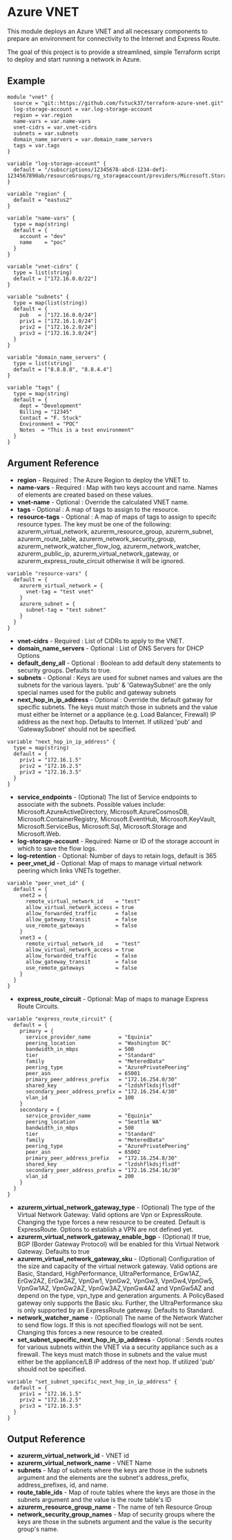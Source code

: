 Azure VNET
=============

This module deploys an Azure VNET and all necessary components to prepare an environment for connectivity to the Internet and Express Route.

The goal of this project is to provide a streamlined, simple Terraform script to deploy and start running a network in Azure.


Example
------------
```
module "vnet" {
  source = "git::https://github.com/fstuck37/terraform-azure-vnet.git"
  log-storage-account = var.log-storage-account
  region = var.region
  name-vars = var.name-vars
  vnet-cidrs = var.vnet-cidrs
  subnets = var.subnets  
  domain_name_servers = var.domain_name_servers
  tags = var.tags
}

variable "log-storage-account" {
  default = "/subscriptions/12345678-abcd-1234-def1-1234567890ab/resourceGroups/rg_storageaccount/providers/Microsoft.Storage/storageAccounts/logsexample"
}

variable "region" {
  default = "eastus2"
}

variable "name-vars" {
  type = map(string)
  default = {
    account = "dev"
    name    = "poc"
  }
}

variable "vnet-cidrs" {
  type = list(string)
  default = ["172.16.0.0/22"]
}

variable "subnets" {
  type = map(list(string))
  default = {
    pub   = ["172.16.0.0/24"]
    priv1 = ["172.16.1.0/24"]
    priv2 = ["172.16.2.0/24"]
    priv3 = ["172.16.3.0/24"]
  }
}

variable "domain_name_servers" {
  type = list(string)
  default = ["8.8.8.8", "8.8.4.4"]
}

variable "tags" {
  type = map(string)
  default = {
    dept = "Development"
    Billing = "12345"
    Contact = "F. Stuck"
    Environment = "POC"
    Notes  = "This is a test environment"
  }
}
```

Argument Reference
------------
   * **region** - Required : The Azure Region to deploy the VNET to.
   * **name-vars** - Required : Map with two keys account and name. Names of elements are created based on these values.
   * **vnet-name** - Optional : Override the calculated VNET name.
   * **tags** - Optional : A map of tags to assign to the resource.
   * **resource-tags** - Optional : A map of maps of tags to assign to specifc resource types.  The key must be one of the following: azurerm_virtual_network, azurerm_resource_group, azurerm_subnet, azurerm_route_table, azurerm_network_security_group, azurerm_network_watcher_flow_log, azurerm_network_watcher, azurerm_public_ip, azurerm_virtual_network_gateway, or azurerm_express_route_circuit otherwise it will be ignored.
   ```
   variable "resource-vars" {
     default = {
       azurerm_virtual_network = {
         vnet-tag = "test vnet"
       }
       azurerm_subnet = {
         subnet-tag = "test subnet"
       }
     }
   }
   ```
   * **vnet-cidrs** - Required : List of CIDRs to apply to the VNET.
   * **domain_name_servers** - Optional : List of DNS Servers for DHCP Options
   * **default_deny_all** - Optional : Boolean to add default deny statements to security groups. Defaults to true.
   * **subnets** - Optional : Keys are used for subnet names and values are the subnets for the various layers. 'pub' & 'GatewaySubnet' are the only special names used for the public and gateway subnets
   * **next_hop_in_ip_address** - Optional : Override the default gatway for specific subnets. The keys must match those in subnets and the value must either be Internet or a appliance (e.g. Load Balancer, Firewall) IP address as the next hop. Defaults to Internet. If utilized 'pub' and 'GatewaySubnet' should not be specified.
   ```
   variable "next_hop_in_ip_address" {
     type = map(string)
     default = {
       priv1 = "172.16.1.5"
       priv2 = "172.16.2.5"
       priv3 = "172.16.3.5"
     }
   }
   ```
   * **service_endpoints** - (Optional) The list of Service endpoints to associate with the subnets. Possible values include: Microsoft.AzureActiveDirectory, Microsoft.AzureCosmosDB, Microsoft.ContainerRegistry, Microsoft.EventHub, Microsoft.KeyVault, Microsoft.ServiceBus, Microsoft.Sql, Microsoft.Storage and Microsoft.Web.
   * **log-storage-account** - Required: Name or ID of the storage account in which to save the flow logs.
   * **log-retention** - Optional: Number of days to retain logs, default is 365
   * **peer_vnet_id** - Optional: Map of maps to manage virtual network peering which links VNETs together.
   ```
   variable "peer_vnet_id" {
     default = {
       vnet2 = {
         remote_virtual_network_id    = "test"
         allow_virtual_network_access = true
         allow_forwarded_traffic      = false
         allow_gateway_transit        = false
         use_remote_gateways          = false
       }
       vnet3 = {
         remote_virtual_network_id    = "test"
         allow_virtual_network_access = true
         allow_forwarded_traffic      = false
         allow_gateway_transit        = false
         use_remote_gateways          = false
       }
     }
   }
   ```
   * **express_route_circuit** - Optional: Map of maps to manage Express Route Circuits.
   ```
   variable "express_route_circuit" {
     default = {
       primary = {
         service_provider_name         = "Equinix"
         peering_location              = "Washington DC"
         bandwidth_in_mbps             = 500
         tier                          = "Standard"
         family                        = "MeteredData"
         peering_type                  = "AzurePrivatePeering" 
         peer_asn                      = 65001
         primary_peer_address_prefix   = "172.16.254.0/30"
         shared_key                    = "lzdshflkdsjflsdf"
         secondary_peer_address_prefix = "172.16.254.4/30"
         vlan_id                       = 100
       }
       secondary = {
         service_provider_name         = "Equinix"
         peering_location              = "Seattle WA"
         bandwidth_in_mbps             = 500
         tier                          = "Standard"
         family                        = "MeteredData"
         peering_type                  = "AzurePrivatePeering" 
         peer_asn                      = 65002
         primary_peer_address_prefix   = "172.16.254.8/30"
         shared_key                    = "lzdshflkdsjflsdf"
         secondary_peer_address_prefix = "172.16.254.16/30"
         vlan_id                       = 200
       }
     }
   }
   ```
   * **azurerm_virtual_network_gateway_type** - (Optional) The type of the Virtual Network Gateway. Valid options are Vpn or ExpressRoute. Changing the type forces a new resource to be created. Default is ExpressRoute. Options to establish a VPN are not defined yet.
   * **azurerm_virtual_network_gateway_enable_bgp** - (Optional) If true, BGP (Border Gateway Protocol) will be enabled for this Virtual Network Gateway. Defaults to true
   * **azurerm_virtual_network_gateway_sku** - (Optional) Configuration of the size and capacity of the virtual network gateway. Valid options are Basic, Standard, HighPerformance, UltraPerformance, ErGw1AZ, ErGw2AZ, ErGw3AZ, VpnGw1, VpnGw2, VpnGw3, VpnGw4,VpnGw5, VpnGw1AZ, VpnGw2AZ, VpnGw3AZ,VpnGw4AZ and VpnGw5AZ and depend on the type, vpn_type and generation arguments. A PolicyBased gateway only supports the Basic sku. Further, the UltraPerformance sku is only supported by an ExpressRoute gateway. Defaults to Standard.
   * **network_watcher_name** - (Optional) The name of the Network Watcher to send flow logs. If this is not specified flowlogs will not be sent. Changing this forces a new resource to be created.
   * **set_subnet_specific_next_hop_in_ip_address** - Optional : Sends routes for various subnets within the VNET via a security appliance such as a firewall. The keys must match those in subnets and the value must either be the appliance/LB IP address of the next hop. If utilized 'pub' should not be specified.
   ```
   variable "set_subnet_specific_next_hop_in_ip_address" {
     default = {
       priv1 = "172.16.1.5"
       priv2 = "172.16.2.5"
       priv3 = "172.16.3.5"
     }
   }
   ```

Output Reference
------------
   * **azurerm_virtual_network_id** - VNET id
   * **azurerm_virtual_network_name** - VNET Name
   * **subnets** - Map of subnets where the keys are those in the subnets argument and the elements are the subnet's address_prefix, address_prefixes, id, and name.
   * **route_table_ids** - Map of route tables where the keys are those in the subnets argument and the value is the route table's ID
   * **azurerm_resource_group_name** - The name of teh Resource Group
   * **network_security_group_names** - Map of security groups where the keys are those in the subnets argument and the value is the security group's name.
